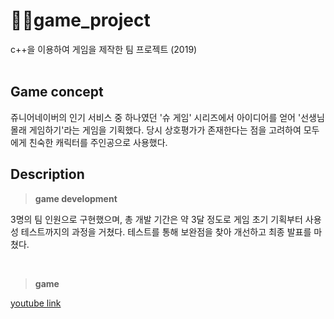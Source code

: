 # 🏃‍♂️game_project
c++을 이용하여 게임을 제작한 팀 프로젝트 (2019)
<br><br>

## Game concept
쥬니어네이버의 인기 서비스 중 하나였던 '슈 게임' 시리즈에서 아이디어를 얻어 '선생님 몰래 게임하기'라는 게임을 기획했다.
당시 상호평가가 존재한다는 점을 고려하여 모두에게 친숙한 캐릭터를 주인공으로 사용했다.
<br>

## Description
> **game development**
> 
3명의 팀 인원으로 구현했으며, 총 개발 기간은 약 3달 정도로 게임 초기 기획부터 사용성 테스트까지의 과정을 거쳤다.
테스트를 통해 보완점을 찾아 개선하고 최종 발표를 마쳤다.

<br>

>**game**

[youtube link](https://youtu.be/SVOTXUpaUR8)

